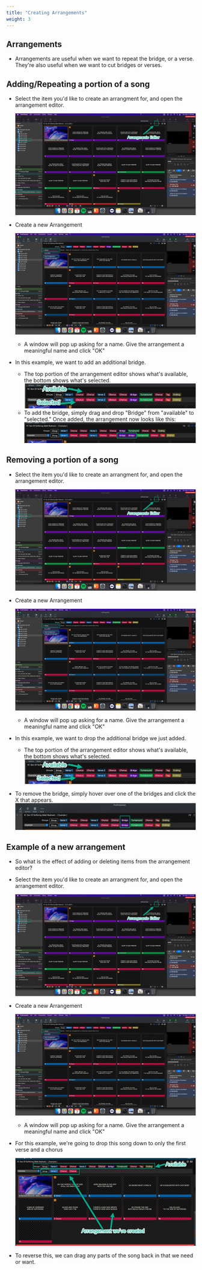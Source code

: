 ```yaml
---
title: "Creating Arrangements"
weight: 3
---
```


## Arrangements
- Arrangements are useful when we want to repeat the bridge, or a verse.  They're also useful when we want to cut bridges or verses.  

## Adding/Repeating a portion of a song
- Select the item you'd like to create an arrangment for, and open the arrangement editor.

  ![access arrangement editor](./images/access_arrangement_editor.png)
- Create a new Arrangement
  
  ![create new arrangement](./images/create_arrangement.png)
  - A window will pop up asking for a name.  Give the arrangement a meaningful name and click "OK"
- In this example, we want to add an additional bridge.
  - The top portion of the arrangement editor shows what's available, the bottom shows what's selected.
  ![Arrangment Selected vs Available](./images/arrangement_options.png)
  - To add the bridge, simply drag and drop "Bridge" from "available" to "selected."  Once added, the arrangement now looks like this:
  ![Arrangement Bridge Added](./images/arrangement_bridge_added.png)


## Removing a portion of a song
- Select the item you'd like to create an arrangment for, and open the arrangement editor.

  ![access arrangement editor](./images/access_arrangement_editor.png)
- Create a new Arrangement
  
  ![create new arrangement](./images/create_arrangement.png)
  - A window will pop up asking for a name.  Give the arrangement a meaningful name and click "OK"
- In this example, we want to drop the additional bridge we just added.
  - The top portion of the arrangement editor shows what's available, the bottom shows what's selected.
  ![Arrangment Selected vs Available](./images/arrangement_options.png)
- To remove the bridge, simply hover over one of the bridges and click the X that appears.
  ![Arrangement Bridge Deleted](./images/arrangement_bridge_deleted.png)

## Example of a new arrangement
- So what is the effect of adding or deleting items from the arrangement editor?  
- Select the item you'd like to create an arrangment for, and open the arrangement editor.

  ![access arrangement editor](./images/access_arrangement_editor.png)
- Create a new Arrangement
  
  ![create new arrangement](./images/create_arrangement.png)
  - A window will pop up asking for a name.  Give the arrangement a meaningful name and click "OK"
- For this example, we're going to drop this song down to only the first verse and a chorus
  
  ![New Arrangement](./images/new_arrangement.png)
- To reverse this, we can drag any parts of the song back in that we need or want.
